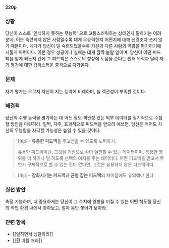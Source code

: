 **220p**

### 상황
당신이 스스로 '인식하지 못하는 무능력' 으로 고통스러워하는 상태인지 말하기는 어려운데, 이는 숙련되지 않은 사람일수록 대게 무능력한지 어떤지에 대해 신경조차 쓰지 않기 때문이다. 게다가 당신이 덜 숙련되었을수록 자신과 다른 사람의 역량을 평가하기에 서툴게 마련이다. 이런 경우 성공이나 실패는 대개 깜짝 놀랄 일이며, 당신이 어떤 피드백을 얻게 되든지 간에 그 피드백은 스스로의 향상에 도움을 준다는 원래 목적과 달리 자기 평가에 대한 갑작스러운 충격으로 다가온다.

### 문제
자기 평가는 오로지 자신이 지는 능력에 비례하며, 늘 객관성이 부족할 것이다.

### 해결책
당신의 수행 능력을 평가하는 데 어느 정도 객관성 있는 외부 데이터를 정기적으로 수집할 방안을 마련하라. 일찍, 자주, 효과적으로 피드백을 얻으려 애쓰면, 당신은 적어도 자신의 무능함을 자각할 가능성은 높일 수 있을 것이다.


> [!tip]+ 
> **유용한 피드백**을 주고받을 수 있도록 노력하기.
> 
> 유용한 피드백이란, 그것을 기반으로 삼아 실천할 수 있는 데이터이며, 특정한 행위를 더 하거나 덜 하도록 선택의 여지를 주는 데이터다. 어떤 피드백을 받고서 무언가 구체적으로 할 수 있는 것이 없다면, 그것은 유용하지 않은 피드백이다.

> [!tip]+ 
> **강화시키는 피드백**과 **균형 잡는 피드백**의 차이점에도 유의해야 한다.

### 실천 방안
측정 가능하며, 더 중요하게는 당신이 그 수치에 영향을 미칠 수 있는 어떤 척도를 당신의 작업 환경 내에서 찾아보고, 얼마 동안 쫓아가 보아라.

### 관련 항목
+ [[일하면서 성찰하라]]
+ [[흰 띠를 매라]]